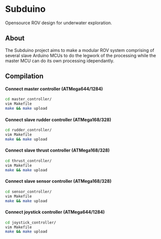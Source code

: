 Subduino 
========

Opensource ROV design for underwater exploration.

About
------
The Subduino project aims to make a modular ROV system comprising of several slave Arduino MCUs to do the legwork of the processing while the master MCU can do its own processing idependantly.

Compilation
------------

#### Connect master controller (ATMega644/1284)
```bash
cd master_controller/
vim Makefile
make && make upload
```

#### Connect slave rudder controller (ATMega168/328)
```bash
cd rudder_controller/
vim Makefile
make && make upload
```

#### Connect slave thrust controller (ATMega168/328)
```bash
cd thrust_controller/
vim Makefile
make && make upload
```

#### Connect slave sensor controller (ATMega168/328)
```bash
cd sensor_controller/
vim Makefile
make && make upload
```

#### Connect joystick controller (ATMega644/1284)
```bash
cd joystick_controller/
vim Makefile
make && make upload
```

